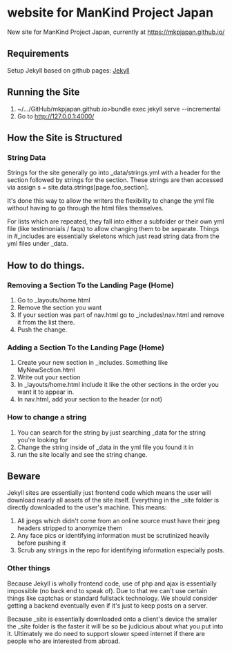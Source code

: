 # website for ManKind Project Japan

New site for ManKind Project Japan, currently at https://mkpjapan.github.io/

## Requirements
Setup Jekyll based on github pages:
[Jekyll](https://docs.github.com/en/pages/setting-up-a-github-pages-site-with-jekyll)

## Running the Site

1. ~/.../GitHub/mkpjapan.github.io>bundle exec jekyll serve --incremental
2. Go to http://127.0.0.1:4000/

## How the Site is Structured

### String Data
Strings for the site generally go into _data/strings.yml with a header for the section followed by strings for the section. These
strings are then accessed via  assign s = site.data.strings[page.foo_section].

It's done this way to allow the writers the flexibility to change the yml file without having to go through the html files
themselves.

For lists which are repeated, they fall into either a subfolder or their own yml file (like testimonials / faqs) to allow
changing them to be separate. Things in #_includes are essentially skeletons which just read string data from the yml files under
_data.

## How to do things.

### Removing a Section To the Landing Page (Home)
1. Go to _layouts/home.html
2. Remove the section you want
3. If your section was part of nav.html go to _includes\nav.html and remove it from the list there.
3. Push the change.

### Adding a Section To the Landing Page (Home)
1. Create your new section in _includes. Something like MyNewSection.html
2. Write out your section
3. In _layouts/home.html include it like the other sections in the order you want it to appear in.
4. In nav.html, add your section to the header (or not)

### How to change a string
1. You can search for the string by just searching _data for the string you're looking for
2. Change the string inside of _data in the yml file you found it in
3. run the site locally and see the string change.

## Beware

Jekyll sites are essentially just frontend code which means the user will download nearly all assets of the site itself. Everything
in the _site folder is directly downloaded to the user's machine. This means:

1. All jpegs which didn't come from an online source must have their jpeg headers stripped to anonymize them
2. Any face pics or identifying information must be scrutinized heavily before pushing it
3. Scrub any strings in the repo for identifying information especially posts.

### Other things

Because Jekyll is wholly frontend code, use of php and ajax is essentially impossible (no back end to speak of). Due to that
we can't use certain things like captchas or standard fullstack technology. We should consider getting a backend eventually
even if it's just to keep posts on a server.

Because _site is essentially downloaded onto a client's device the smaller the _site folder is the faster it will be so be
judicious about what you put into it. Ultimately we do need to support slower speed internet if there are people who are
interested from abroad.
